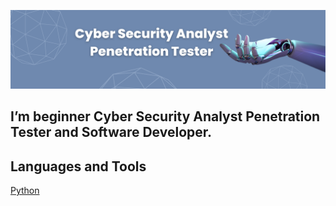 ![Header](https://github.com/cyber-security-dev/cyber-security-dev/blob/main/assets/Blue%20Futuristic%20Technology%20Linkedln%20Banner%20(2).png)

## I’m beginner Cyber Security Analyst Penetration Tester and Software Developer.

## Languages and Tools
[Python](https://img.shields.io/badge/any_text-you_like-blue)

<!--
**cyber-security-dev/cyber-security-dev** is a ✨ _special_ ✨ repository because its `README.md` (this file) appears on your GitHub profile.

Here are some ideas to get you started:

- 🔭 I’m currently working on ...
- 🌱 I’m currently learning ...
- 👯 I’m looking to collaborate on ...
- 🤔 I’m looking for help with ...
- 💬 Ask me about ...
- 📫 How to reach me: ...
- 😄 Pronouns: ...
- ⚡ Fun fact: ...
-->

